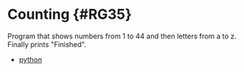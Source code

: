 # Counting {#RG35}

Program that shows numbers from 1 to 44 and then letters from a to z.
Finally prints "Finished".

-   [python](./counting.py)

<!-- @outputFolder anotherfolder -->
<!-- @maxTokens 1024 -->
<!-- @temperature 0.5 -->
<!-- @model gpt-4-32k -->